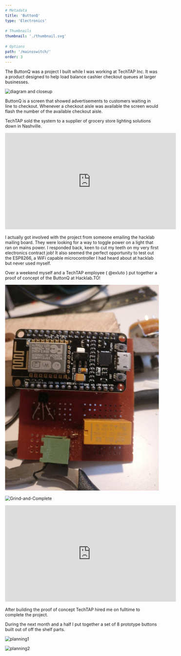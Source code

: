 ```yaml
---
# Metadata
title: 'ButtonQ'
type: 'Electronics'

# Thumbnails
thumbnail: './thumbnail.svg'

# Options
path: '/mainsswitch/'
order: 3
---
```


<article role="article">

The ButtonQ was a project I built while I was working at TechTAP Inc. It was a product designed to help load balance cashier checkout queues at larger businesses.

<article role="article">

![diagram and closeup](images/diagram-and-closeup.png)

</article>

ButtonQ is a screen that showed advertisements to customers waiting in line to checkout. Whenever a checkout aisle was available the screen would flash the number of the available checkout aisle.

TechTAP sold the system to a supplier of grocery store lighting solutions down in Nashville.

</article>

<article role="article">

<iframe width="560" height="315" src="https://www.youtube.com/embed/B_Y43Y9PY2o" title="YouTube video player" frameborder="0" allow="accelerometer; autoplay; clipboard-write; encrypted-media; gyroscope; picture-in-picture" allowfullscreen></iframe>

</article>

<article role="article">

I actually got involved with the project from someone emailing the hacklab mailing board. They were looking for a way to toggle power on a light that ran on mains power. I responded back, keen to cut my teeth on my very first electronics contract job! It also seemed the perfect opportunity to test out the ESP8266, a WiFi capable microcontroller I had heard about at hacklab but never used myself.

Over a weekend myself and a TechTAP employee ( @exluto ) put together a proof of concept of the ButtonQ at Hacklab.TO!

</article>

<article role="article">

![proto relay board](images/protoBoard.jpg)

![Grind-and-Complete](images/Grind-and-Complete.png)

<iframe width="560" height="315" src="https://www.youtube.com/embed/_PzrbdlmDW8" title="YouTube video player" frameborder="0" allow="accelerometer; autoplay; clipboard-write; encrypted-media; gyroscope; picture-in-picture" allowfullscreen></iframe>

</article>

<article role="article">

After building the proof of concept TechTAP hired me on fulltime to complete the project.

During the next month and a half I put together a set of 8 prototype buttons built out of off the shelf parts.

</article>

<article role="article">

![planning1](images/planning1.png)

![planning2](images/planning2.png)

</article>

<article role="article">

</article>
